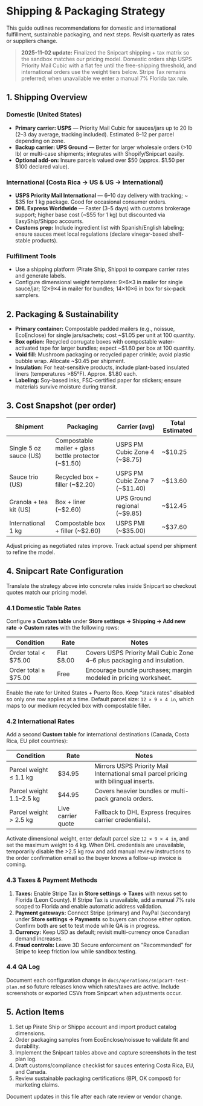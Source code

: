 # Shipping & Packaging Strategy

This guide outlines recommendations for domestic and international fulfillment, sustainable packaging, and next steps. Revisit quarterly as rates or suppliers change.

> **2025-11-02 update:** Finalized the Snipcart shipping + tax matrix so the sandbox matches our pricing model. Domestic orders ship USPS Priority Mail Cubic with a flat fee until the free-shipping threshold, and international orders use the weight tiers below. Stripe Tax remains preferred; when unavailable we enter a manual 7% Florida tax rule.

## 1. Shipping Overview

### Domestic (United States)
- **Primary carrier: USPS** — Priority Mail Cubic for sauces/jars up to 20 lb (2–3 day average, tracking included). Estimated $8–$12 per parcel depending on zone.
- **Backup carrier: UPS Ground** — Better for larger wholesale orders (>10 lb) or multi-case shipments; integrates with Shopify/Snipcart easily.
- **Optional add-on:** Insure parcels valued over $50 (approx. $1.50 per $100 declared value).

### International (Costa Rica → US & US → International)
- **USPS Priority Mail International** — 6–10 day delivery with tracking; ~ $35 for 1 kg package. Good for occasional consumer orders.
- **DHL Express Worldwide** — Faster (3–5 days) with customs brokerage support; higher base cost (~$55 for 1 kg) but discounted via EasyShip/Shippo accounts.
- **Customs prep:** Include ingredient list with Spanish/English labeling; ensure sauces meet local regulations (declare vinegar-based shelf-stable products).

### Fulfillment Tools
- Use a shipping platform (Pirate Ship, Shippo) to compare carrier rates and generate labels.
- Configure dimensional weight templates: 9×6×3 in mailer for single sauce/jar; 12×9×4 in mailer for bundles; 14×10×6 in box for six-pack samplers.

## 2. Packaging & Sustainability

- **Primary container:** Compostable padded mailers (e.g., noissue, EcoEnclose) for single jars/sachets; cost ~$1.05 per unit at 100 quantity.
- **Box option:** Recycled corrugate boxes with compostable water-activated tape for larger bundles; expect ~$1.60 per box at 100 quantity.
- **Void fill:** Mushroom packaging or recycled paper crinkle; avoid plastic bubble wrap. Allocate ~$0.45 per shipment.
- **Insulation:** For heat-sensitive products, include plant-based insulated liners (temperatures >85°F). Approx. $1.80 each.
- **Labeling:** Soy-based inks, FSC-certified paper for stickers; ensure materials survive moisture during transit.

## 3. Cost Snapshot (per order)

| Shipment | Packaging | Carrier (avg) | Total Estimated |
| -------- | --------- | ------------- | ----------------|
| Single 5 oz sauce (US) | Compostable mailer + glass bottle protector (~$1.50) | USPS PM Cubic Zone 4 (~$8.75) | ~$10.25 |
| Sauce trio (US) | Recycled box + filler (~$2.20) | USPS PM Cubic Zone 7 (~$11.40) | ~$13.60 |
| Granola + tea kit (US) | Box + liner (~$2.60) | UPS Ground regional (~$9.85) | ~$12.45 |
| International 1 kg | Compostable box + filler (~$2.60) | USPS PMI (~$35.00) | ~$37.60 |

Adjust pricing as negotiated rates improve. Track actual spend per shipment to refine the model.

## 4. Snipcart Rate Configuration

Translate the strategy above into concrete rules inside Snipcart so checkout quotes match our pricing model.

### 4.1 Domestic Table Rates

Configure a **Custom table** under **Store settings → Shipping → Add new rate → Custom rates** with the following rows:

| Condition | Rate | Notes |
| --------- | ---- | ----- |
| Order total < $75.00 | Flat $8.00 | Covers USPS Priority Mail Cubic Zone 4–6 plus packaging and insulation. |
| Order total ≥ $75.00 | Free | Encourage bundle purchases; margin modeled in pricing worksheet. |

Enable the rate for United States + Puerto Rico. Keep “stack rates” disabled so only one row applies at a time. Default parcel size: `12 × 9 × 4 in`, which maps to our medium recycled box with compostable filler.

### 4.2 International Rates

Add a second **Custom table** for international destinations (Canada, Costa Rica, EU pilot countries):

| Condition | Rate | Notes |
| --------- | ---- | ----- |
| Parcel weight ≤ 1.1 kg | $34.95 | Mirrors USPS Priority Mail International small parcel pricing with bilingual inserts. |
| Parcel weight 1.1–2.5 kg | $44.95 | Covers heavier bundles or multi-pack granola orders. |
| Parcel weight > 2.5 kg | Live carrier quote | Fallback to DHL Express (requires carrier credentials). |

Activate dimensional weight, enter default parcel size `12 × 9 × 4 in`, and set the maximum weight to 4 kg. When DHL credentials are unavailable, temporarily disable the >2.5 kg row and add manual review instructions to the order confirmation email so the buyer knows a follow-up invoice is coming.

### 4.3 Taxes & Payment Methods

1. **Taxes:** Enable Stripe Tax in **Store settings → Taxes** with nexus set to Florida (Leon County). If Stripe Tax is unavailable, add a manual 7% rate scoped to Florida and enable automatic address validation.
2. **Payment gateways:** Connect Stripe (primary) and PayPal (secondary) under **Store settings → Payments** so buyers can choose either option. Confirm both are set to test mode while QA is in progress.
3. **Currency:** Keep USD as default; revisit multi-currency once Canadian demand increases.
4. **Fraud controls:** Leave 3D Secure enforcement on “Recommended” for Stripe to keep friction low while sandbox testing.

### 4.4 QA Log

Document each configuration change in `docs/operations/snipcart-test-plan.md` so future releases know which rates/taxes are active. Include screenshots or exported CSVs from Snipcart when adjustments occur.

## 5. Action Items

1. Set up Pirate Ship or Shippo account and import product catalog dimensions.
2. Order packaging samples from EcoEnclose/noissue to validate fit and durability.
3. Implement the Snipcart tables above and capture screenshots in the test plan log.
4. Draft customs/compliance checklist for sauces entering Costa Rica, EU, and Canada.
5. Review sustainable packaging certifications (BPI, OK compost) for marketing claims.

Document updates in this file after each rate review or vendor change.
